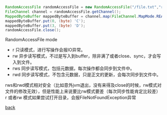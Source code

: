 ```Java
RandomAccessFile randomAccessFile = new RandomAccessFile("/file.txt","rw"); // 读写模式
FileChannel channel = randomAccessFile.getChannel();
MappedByteBuffer mappedByteBuffer = channel.map(FileChannel.MapMode.READ_WRITE, 0, 5);
mappedByteBuffer.put(0, (byte) 'C');
mappedByteBuffer.put(3, (byte) 'D');
randomAccessFile.close();
```

RandomAccessFile mode  
- r 只读模式，进行写操作会报IO异常。
- rw 异步读写模式，不过是写入到buffer，除非满了或者close、sync，才会写入到文件。
- rws 同步读写模式，包括元数据，每次操作都会同步到文件中。
- rwd 同步读写模式，不包含元数据，只是正文的更新，会每次同步到文件中。

rws和rwd模式相对安全（比如意外jvm退出，没有来得及close的时候，rw模式对文件的修改无效），但是性能上来说要比rw模式要差（每次同步性能肯定比较差）  
r 或者rw 模式如果尝试打开目录，会报FileNotFoundException异常  

[back](../2.md)  